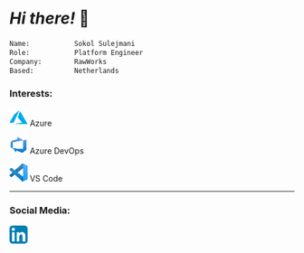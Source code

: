 # ***Hi there!*** 👋

    Name:           Sokol Sulejmani
    Role:           Platform Engineer
    Company:        RawWorks
    Based:          Netherlands

### **Interests:**

[![Azure][4.2]][4]  Azure

[![AzureDevOps][5.2]][5] Azure DevOps

[![VSCode][7.2]][7] VS Code

<!-- Icons -->

[4.2]: /Interests/Azure.png

[5.2]: /Interests/AzureDevOps.png

[7.2]: /Interests/vscode.png

<!-- Links -->

[4]: https://azure.microsoft.com

[5]: https://azure.microsoft.com/en-us/services/devops/

[7]: https://code.visualstudio.com/

---

### **Social Media:**

[![LinkedIn][2.2]][2]

<!-- Icons -->

[2.2]: /Socials/linkedin.png

<!-- Links to your social media accounts -->

[2]: https://www.linkedin.com/in/sokolsulejmani/
